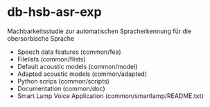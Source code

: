 # db-hsb-asr-exp

Machbarkeitsstudie zur automatischen Spracherkennung für die obersorbische Sprache

* Speech data features (common/fea)
* Filelists (common/flists)
* Default acoustic models (common/model)
* Adapted acoustic models (common/adapted)
* Python scrips (common/scripts)
* Documentation (common/doc)
* Smart Lamp Voice Application (common/smartlamp/README.txt)
